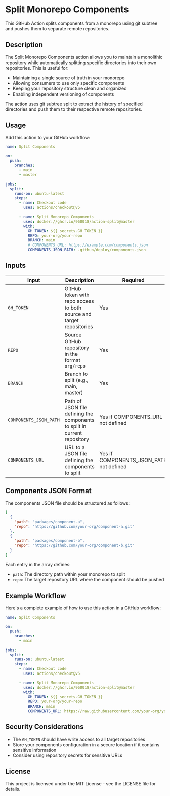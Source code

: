 # Split Monorepo Components

This GitHub Action splits components from a monorepo using git subtree and pushes them to separate remote repositories.

## Description

The Split Monorepo Components action allows you to maintain a monolithic repository while automatically splitting specific directories into their own repositories. This is useful for:

- Maintaining a single source of truth in your monorepo
- Allowing consumers to use only specific components
- Keeping your repository structure clean and organized
- Enabling independent versioning of components

The action uses git subtree split to extract the history of specified directories and push them to their respective remote repositories.

## Usage

Add this action to your GitHub workflow:

```yaml
name: Split Components

on:
  push:
    branches:
      - main
      - master

jobs:
  split:
    runs-on: ubuntu-latest
    steps:
      - name: Checkout code
        uses: actions/checkout@v5

      - name: Split Monorepo Components
        uses: docker://ghcr.io/960018/action-split@master
        with:
          GH_TOKEN: ${{ secrets.GH_TOKEN }}
          REPO: your-org/your-repo
          BRANCH: main
          # COMPONENTS_URL: https://example.com/components.json
          COMPONENTS_JSON_PATH: .github/deploy/components.json
```

## Inputs

| Input | Description | Required | Default |
|-------|-------------|----------|---------|
| `GH_TOKEN` | GitHub token with repo access to both source and target repositories | Yes | N/A |
| `REPO` | Source GitHub repository in the format `org/repo` | Yes | N/A |
| `BRANCH` | Branch to split (e.g., main, master) | Yes | N/A |
| `COMPONENTS_JSON_PATH` | Path of JSON file defining the components to split in current repository | Yes if COMPONENTS_URL not defined | .github/deploy/components.json |
| `COMPONENTS_URL` | URL to a JSON file defining the components to split | Yes if COMPONENTS_JSON_PATH not defined | N/A |


## Components JSON Format

The components JSON file should be structured as follows:

```json
[
  {
    "path": "packages/component-a",
    "repo": "https://github.com/your-org/component-a.git"
  },
  {
    "path": "packages/component-b",
    "repo": "https://github.com/your-org/component-b.git"
  }
]
```

Each entry in the array defines:
- `path`: The directory path within your monorepo to split
- `repo`: The target repository URL where the component should be pushed

## Example Workflow

Here's a complete example of how to use this action in a GitHub workflow:

```yaml
name: Split Components

on:
  push:
    branches:
      - main

jobs:
  split:
    runs-on: ubuntu-latest
    steps:
      - name: Checkout code
        uses: actions/checkout@v5

      - name: Split Monorepo Components
        uses: docker://ghcr.io/960018/action-split@master
        with:
          GH_TOKEN: ${{ secrets.GH_TOKEN }}
          REPO: your-org/your-repo
          BRANCH: main
          COMPONENTS_URL: https://raw.githubusercontent.com/your-org/your-repo/main/components.json
```

## Security Considerations

- The `GH_TOKEN` should have write access to all target repositories
- Store your components configuration in a secure location if it contains sensitive information
- Consider using repository secrets for sensitive URLs

## License

This project is licensed under the MIT License - see the LICENSE file for details.
